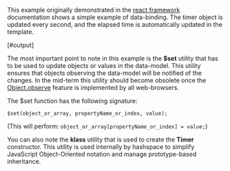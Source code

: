 
This example originally demonstrated in the [react framework][react] documentation shows a simple example of data-binding. The timer object is updated every second, and the elapsed time is automatically updated in the template.

[#output]

The most important point to note in this example is the **$set** utility that has to be used to update objects or values in the data-model. This utility ensures that objects observing the data-model will be notified of the changes. In the mid-term this utility should become obsolete once the [Object.observe][objobserve] feature is implemented by all web-browsers.

The $set function has the following signature:
	
	$set(object_or_array, propertyName_or_index, value);

(This will perform:  `object_or_array[propertyName_or_index] = value;`)

You can also note the **klass** utility that is used to create the **Timer** constructor. This utility is used internally by hashspace to simplify JavaScript Object-Oriented notation and manage prototype-based inheritance.

[react]: http://facebook.github.io/react/
[objobserve]: http://www.youtube.com/watch?v=VO--VXFJnmE
